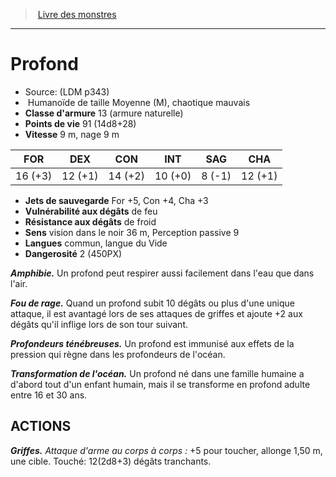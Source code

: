 ﻿> [Livre des monstres](tome_of_beasts.md)

---

# Profond

- Source: (LDM p343)
-  Humanoïde de taille Moyenne (M), chaotique mauvais
- **Classe d'armure** 13 (armure naturelle)
- **Points de vie** 91 (14d8+28)
- **Vitesse** 9 m, nage 9 m

|FOR|DEX|CON|INT|SAG|CHA|
|---|---|---|---|---|---|
|16 (+3)|12 (+1)|14 (+2)|10 (+0)|8 (-1)|12 (+1)|

- **Jets de sauvegarde** For +5, Con +4, Cha +3
- **Vulnérabilité aux dégâts** de feu
- **Résistance aux dégâts** de froid
- **Sens** vision dans le noir 36 m, Perception passive 9
- **Langues** commun, langue du Vide
- **Dangerosité** 2 (450PX)

**_Amphibie._** Un profond peut respirer aussi facilement dans l'eau que dans l'air.

**_Fou de rage._** Quand un profond subit 10 dégâts ou plus d'une unique attaque, il est avantagé lors de ses attaques de griffes et ajoute +2 aux dégâts qu'il inflige lors de son tour suivant.

**_Profondeurs ténébreuses._** Un profond est immunisé aux effets de la pression qui règne dans les profondeurs de l'océan.

**_Transformation de l'océan._** Un profond né dans une famille humaine a d'abord tout d'un enfant humain, mais il se transforme en profond adulte entre 16 et 30 ans.

## ACTIONS

**_Griffes._** _Attaque d'arme au corps à corps :_ +5 pour toucher, allonge 1,50 m, une cible. Touché: 12(2d8+3) dégâts tranchants.

